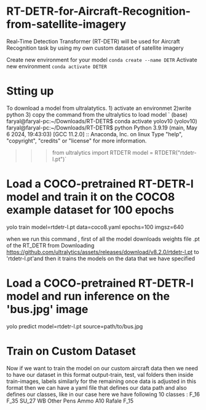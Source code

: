 # RT-DETR-for-Aircraft-Recognition-from-satellite-imagery
Real-Time Detection Transformer (RT-DETR) will be used for Aircraft Recognition task by using my own custom dataset of satellite imagery 

Create new environment for your model
` conda create --name DETR `
Activate new environment
` conda activate DETER `
# Stting up 
To download a model from ultralatytics. 1) activate an environmet 2)write python 3) copy the command from the ultralytics to load model
`
(base) faryal@faryal-pc:~/Downloads/RT-DETR$ conda activate yolov10
(yolov10) faryal@faryal-pc:~/Downloads/RT-DETR$ python 
Python 3.9.19 (main, May  6 2024, 19:43:03) 
[GCC 11.2.0] :: Anaconda, Inc. on linux
Type "help", "copyright", "credits" or "license" for more information.
>>> from ultralytics import RTDETR
>>> model = RTDETR("rtdetr-l.pt")`

# Load a COCO-pretrained RT-DETR-l model and train it on the COCO8 example dataset for 100 epochs
yolo train model=rtdetr-l.pt data=coco8.yaml epochs=100 imgsz=640

when we run this command , first of all the model downloads weights file .pt of the RT_DETR from Downloading https://github.com/ultralytics/assets/releases/download/v8.2.0/rtdetr-l.pt to 'rtdetr-l.pt'and then it trains the models on the data that we have specified

# Load a COCO-pretrained RT-DETR-l model and run inference on the 'bus.jpg' image
yolo predict model=rtdetr-l.pt source=path/to/bus.jpg

# Train on Custom Dataset
Now if we want to train the model on our custom aircraft data then we need to have our dataset in this format output-train, test, val folders then inside train-images, labels similarly for the remaining
once data is adjusted in this format then we can have a yaml file that defines our data path and also defines our classes, like in our case here we have following 10 classes : 
F_16
F_35
SU_27
WB
Other
Pens
Ammo
A10
Rafale
F_15

